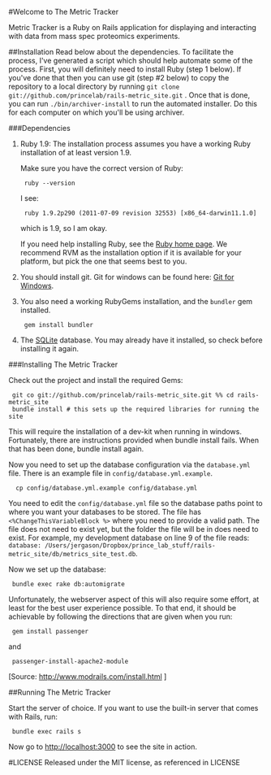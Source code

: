 #Welcome to The Metric Tracker

Metric Tracker is a Ruby on Rails application for displaying and interacting with data from
mass spec proteomics experiments.


##Installation
Read below about the dependencies.  To facilitate the process, I've generated a script which should help automate some of the process.  First, you will definitely need to install Ruby (step 1 below).  If you've done that then you can use git (step #2 below) to copy the repository to a local directory by running `git clone git://github.com/princelab/rails-metric_site.git` . Once that is done, you can run `./bin/archiver-install` to run the automated installer.  Do this for each computer on which you'll be using archiver.

###Dependencies

1. Ruby 1.9:
   The installation process assumes you have a working Ruby installation of
   at least version 1.9.

   Make sure you have the correct version of Ruby:

        ruby --version

   I see:

        ruby 1.9.2p290 (2011-07-09 revision 32553) [x86_64-darwin11.1.0]

   which is 1.9, so I am okay.

   If you need help installing Ruby, see the
   [Ruby home page](http://www.ruby-lang.org/en/downloads/).
   We recommend RVM as the installation option if it is available for your
   platform, but pick the one that seems best to you.

2. You should install git.  Git for windows can be found here: [Git for Windows](http://code.google.com/p/msysgit/).

3. You also need a working RubyGems installation, and the `bundler` gem
   installed.

        gem install bundler

4. The [SQLite](http://www.sqlite.org/) database. You may already have
   it installed, so check before installing it again.

###Installing The Metric Tracker

Check out the project and install the required Gems:

     git co git://github.com/princelab/rails-metric_site.git %% cd rails-metric_site
     bundle install # this sets up the required libraries for running the site

This will require the installation of a dev-kit when running in windows.
Fortunately, there are instructions provided when bundle install fails.
When that has been done, bundle install again.

Now you need to set up the database configuration via the `database.yml`
file. There is an example file in `config/database.yml.example`.

      cp config/database.yml.example config/database.yml

You need to edit the `config/database.yml` file so the database paths point to where you
want your databases to be stored. The file has `<%ChangeThisVariableBlock %>`
where you need to provide a valid path. The file does not need to exist
yet, but the folder the file will be in does need to exist. For example,
my development database on line 9 of the file reads:
`database: /Users/jergason/Dropbox/prince_lab_stuff/rails-metric_site/db/metrics_site_test.db`.


Now we set up the database:

     bundle exec rake db:automigrate


Unfortunately, the webserver aspect of this will also require some effort,
at least for the best user experience possible.  To that end, it should
be achievable by following the directions that are given when you run:

     gem install passenger

and

     passenger-install-apache2-module

[Source: http://www.modrails.com/install.html ]

##Running The Metric Tracker

Start the server of choice. If you want to use the
built-in server that comes with Rails, run:

     bundle exec rails s

Now go to [http://localhost:3000](http://localhost:3000) to see the site
in action.

#LICENSE
Released under the MIT license, as referenced in LICENSE
